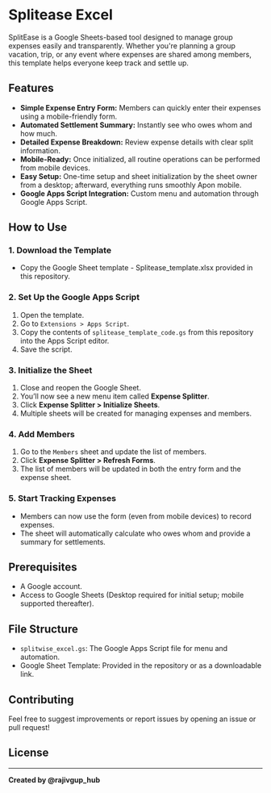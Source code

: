 # Splitease Excel

SplitEase is a Google Sheets-based tool designed to manage group expenses easily and transparently. Whether you're planning a group vacation, trip, or any event where expenses are shared among members, this template helps everyone keep track and settle up.

## Features

- **Simple Expense Entry Form:** Members can quickly enter their expenses using a mobile-friendly form.
- **Automated Settlement Summary:** Instantly see who owes whom and how much.
- **Detailed Expense Breakdown:** Review expense details with clear split information.
- **Mobile-Ready:** Once initialized, all routine operations can be performed from mobile devices.
- **Easy Setup:** One-time setup and sheet initialization by the sheet owner from a desktop; afterward, everything runs smoothly Apon mobile.
- **Google Apps Script Integration:** Custom menu and automation through Google Apps Script.

## How to Use

### 1. Download the Template

- Copy the Google Sheet template - Splitease_template.xlsx provided in this repository.

### 2. Set Up the Google Apps Script

1. Open the template.
2. Go to `Extensions > Apps Script`.
3. Copy the contents of `splitease_template_code.gs` from this repository into the Apps Script editor.
4. Save the script.

### 3. Initialize the Sheet

1. Close and reopen the Google Sheet.
2. You’ll now see a new menu item called **Expense Splitter**.
3. Click **Expense Splitter > Initialize Sheets**.
4. Multiple sheets will be created for managing expenses and members.

### 4. Add Members

1. Go to the `Members` sheet and update the list of members.
2. Click **Expense Splitter > Refresh Forms**.
3. The list of members will be updated in both the entry form and the expense sheet.

### 5. Start Tracking Expenses

- Members can now use the form (even from mobile devices) to record expenses.
- The sheet will automatically calculate who owes whom and provide a summary for settlements.

## Prerequisites

- A Google account.
- Access to Google Sheets (Desktop required for initial setup; mobile supported thereafter).

## File Structure

- `splitwise_excel.gs`: The Google Apps Script file for menu and automation.
- Google Sheet Template: Provided in the repository or as a downloadable link.

## Contributing

Feel free to suggest improvements or report issues by opening an issue or pull request!

## License


---

**Created by @rajivgup_hub**
